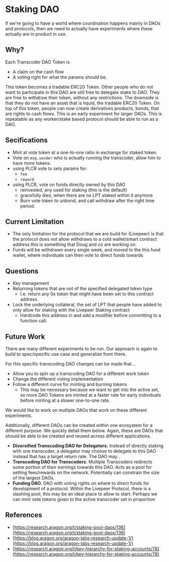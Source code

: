# Staking DAO

If we're going to have a world where coordination happens mainly in DAOs and protocols, then we need to actually have experiments where these actually are in product in use.

## Why?

Each Transcoder DAO Token is

- A claim on the cash flow
- A voting right for what the params should be.

This token becomes a tradable ERC20 Token. Other people who do not want to participate in this DAO are still free to delegate stake to DAO. They are free to withdraw their token, without any restrictions. The downside is that they do not have an asset that is liquid, the tradable ERC20 Token. On top of this token, people can now create derivatives products, bonds, that are rights to cash flows. This is an early experiment for larger DAOs. This is repeatable as any worker/stake based protocol should be able to run as a DAO.

## Secifications

- Mint at vote token at a one-to-one ratio in exchange for staked token.
- Vote on `msg.sender` who is actually running the transcoder, allow him to have more tokens.
- using PLCR vote to sets params for:
  - `fee`
  - `reward`
- using PLCR, vote on funds directly owned by this DAO
  - reinvested, any used for staking (this is the default)
  - gracefully dies, when there are no LPT staked within it anymore
  - Burn vote token to unbond, and call withdraw after the right time period.

## Current Limitation

- The only limitation for the protocol that we are build for (Livepeer) is that the protocol does not allow withdraws to a cold wallet/smart contract address this is something that Doug and co are working on.
- Funds will be withdrawn every single week, and moved to the this fund wallet, where individuals can then vote to direct funds towards

## Questions

- Key management
- Returning tokens that are not of the specified delegated token type
  - I.e. return any 0x token that might have been set to this contract address.
- Lock the underlying collateral, the set of LPT that people have added to only allow for staking with the Livepeer Staking contract
  - Hardcode this address in and add a modifier before committing to a function call.

## Future Work

There are many different experiments to be run. Our approach is again to build to spec/specific use case and generalize from there.

For this specific transcoding DAO changes can be made that...

- Allow you to spin up a transcoding DAO for a different work token
- Change the different voting implementation
- Follow a different curve for minting and burning tokens
  - This may be necessary because we want to get into the active set, so more DAO Tokens are minted at a faster rate for early individuals before minting at a slower one-to-one rate.

We would like to work on multiple DAOs that work on these different experiments.

Additionally, different DAOs can be created within one ecosystem for a different purpose. We quickly detail them below. Again, these are DAOs that should be able to be created and reused across different applications.

- **Diversified Transcoding DAO for Delegators.** Instead of directly staking with one transcoder, a delegator may choose to delegate to this DAO instead that has a target return rate. The DAO may .
- **Transcoding DAO for Transcoders.** Multiple Transcoders redirects some portion of their earnings towards this DAO. Acts as a pool for setting fees/rewards on the network. Potentially can constrain the size of the largest DAOs.
- **Funding DAO.** DAO with voting rights on where to direct funds for development of a protocol. Within the Livepeer Protocol, there is a slashing pool, this may be an ideal place to allow to start. Perhaps we can mint vote tokens given to the active transcoder set in proportion

## References

- [https://research.aragon.org/t/staking-pool-daos/136](https://research.aragon.org/t/staking-pool-daos/136)
- [https://blog.aragon.org/aragon-labs-research-update-1/](https://blog.aragon.org/aragon-labs-research-update-1/)
- [https://research.aragon.org/t/key-hierarchy-for-staking-accounts/78](https://research.aragon.org/t/key-hierarchy-for-staking-accounts/78)
